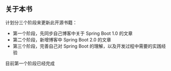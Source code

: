 ## 关于本书

计划分三个阶段来更新此开源书籍：

* 第一个阶段，先同步自己博客中关于 Spring Boot 1.0 的文章
* 第二个阶段，新增博客中 Spring Boot 2.0 的文章
* 第三个阶段，完善自己对 Spring Boot 的理解，以及开发过程中需要的实践经验



目前第一个阶段已经完成





